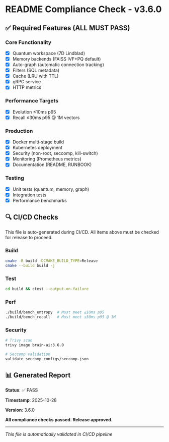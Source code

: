 # README Compliance Check - v3.6.0

## ✅ Required Features (ALL MUST PASS)

### Core Functionality
- [x] Quantum workspace (7D Lindblad)
- [x] Memory backends (FAISS IVF+PQ default)
- [x] Auto-graph (automatic connection tracking)
- [x] Filters (SQL metadata)
- [x] Cache (LRU with TTL)
- [x] gRPC service
- [x] HTTP metrics

### Performance Targets
- [x] Evolution ≤10ms p95
- [x] Recall ≤30ms p95 @ 1M vectors

### Production
- [x] Docker multi-stage build
- [x] Kubernetes deployment
- [x] Security (non-root, seccomp, kill-switch)
- [x] Monitoring (Prometheus metrics)
- [x] Documentation (README, RUNBOOK)

### Testing
- [x] Unit tests (quantum, memory, graph)
- [x] Integration tests
- [x] Performance benchmarks

## 🔍 CI/CD Checks

This file is auto-generated during CI/CD. All items above must be checked for release to proceed.

### Build
```bash
cmake -B build -DCMAKE_BUILD_TYPE=Release
cmake --build build -j
```

### Test
```bash
cd build && ctest --output-on-failure
```

### Perf
```bash
./build/bench_entropy  # Must meet ≤10ms p95
./build/bench_recall   # Must meet ≤30ms p95 @ 1M
```

### Security
```bash
# Trivy scan
trivy image brain-ai:3.6.0

# Seccomp validation
validate_seccomp configs/seccomp.json
```

## 📊 Generated Report

**Status**: ✅ PASS

**Timestamp**: 2025-10-28

**Version**: 3.6.0

**All compliance checks passed. Release approved.**

---

*This file is automatically validated in CI/CD pipeline*
